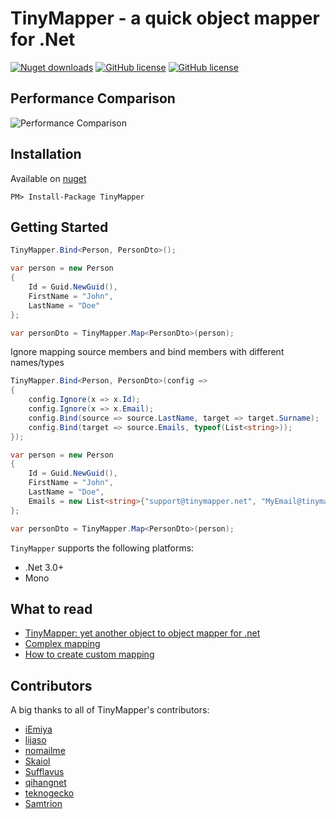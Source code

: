 TinyMapper - a quick object mapper for .Net
======================================================
[![Nuget downloads](http://img.shields.io/nuget/dt/tinymapper.svg)](https://www.nuget.org/packages/TinyMapper/)
[![GitHub license](https://img.shields.io/github/license/mashape/apistatus.svg)](https://github.com/TinyMapper/TinyMapper/blob/master/LICENSE)
[![GitHub license](https://img.shields.io/badge/first--timers--only-friendly-blue.svg)](http://www.firsttimersonly.com/)

## Performance Comparison

![Performance Comparison](https://raw.githubusercontent.com/TinyMapper/TinyMapper/master/Source/Benchmark/DataSource/PrimitiveTypeMapping.jpg)

## Installation

Available on [nuget](https://www.nuget.org/packages/TinyMapper/)

	PM> Install-Package TinyMapper

## Getting Started

```csharp
TinyMapper.Bind<Person, PersonDto>();

var person = new Person
{
	Id = Guid.NewGuid(),
	FirstName = "John",
	LastName = "Doe"
};

var personDto = TinyMapper.Map<PersonDto>(person);
```

Ignore mapping source members and bind members with different names/types

```csharp
TinyMapper.Bind<Person, PersonDto>(config =>
{
	config.Ignore(x => x.Id);
	config.Ignore(x => x.Email);
	config.Bind(source => source.LastName, target => target.Surname);
	config.Bind(target => source.Emails, typeof(List<string>));
});

var person = new Person
{
	Id = Guid.NewGuid(),
	FirstName = "John",
	LastName = "Doe",
	Emails = new List<string>{"support@tinymapper.net", "MyEmail@tinymapper.net"}
};

var personDto = TinyMapper.Map<PersonDto>(person);
```

`TinyMapper` supports the following platforms:
* .Net 3.0+
* Mono

## What to read

 * [TinyMapper: yet another object to object mapper for .net](http://www.codeproject.com/Articles/886420/TinyMapper-yet-another-object-to-object-mapper-for)
 * [Complex mapping](https://github.com/TinyMapper/TinyMapper/wiki/Complex-mapping)
 * [How to create custom mapping](https://github.com/TinyMapper/TinyMapper/wiki/Custom-mapping)
 
## Contributors
A big thanks to all of TinyMapper's contributors:
 
 * [iEmiya](https://github.com/iEmiya)
 * [lijaso](https://github.com/lijaso)
 * [nomailme](https://github.com/nomailme)
 * [Skaiol](https://github.com/Skaiol)
 * [Sufflavus](https://github.com/Sufflavus)
 * [qihangnet](https://github.com/qihangnet)
 * [teknogecko](https://github.com/teknogecko)
 * [Samtrion](https://github.com/Samtrion)